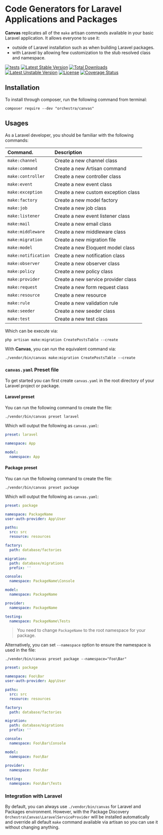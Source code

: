 Code Generators for Laravel Applications and Packages
==============

**Canvas** replicates all of the `make` artisan commands available in your basic Laravel application. It allows everyone to use it: 

* outside of Laravel installation such as when building Laravel packages.
* with Laravel by allowing few customization to the stub resolved class and namespace.

[![tests](https://github.com/orchestral/canvas/workflows/tests/badge.svg?branch=5.x)](https://github.com/orchestral/canvas/actions?query=workflow%3Atests+branch%3A5.x)
[![Latest Stable Version](https://poser.pugx.org/orchestra/canvas/v/stable)](https://packagist.org/packages/orchestra/canvas)
[![Total Downloads](https://poser.pugx.org/orchestra/canvas/downloads)](https://packagist.org/packages/orchestra/canvas)
[![Latest Unstable Version](https://poser.pugx.org/orchestra/canvas/v/unstable)](https://packagist.org/packages/orchestra/canvas)
[![License](https://poser.pugx.org/orchestra/canvas/license)](https://packagist.org/packages/orchestra/canvas)
[![Coverage Status](https://coveralls.io/repos/github/orchestral/canvas/badge.svg?branch=5.x)](https://coveralls.io/github/orchestral/canvas?branch=5.x)

## Installation

To install through composer, run the following command from terminal:

    composer require --dev "orchestra/canvas"

## Usages

As a Laravel developer, you should be familiar with the following commands:

| Command.            | Description
|:--------------------|:---------------------     
| `make:channel` | Create a new channel class
| `make:command` | Create a new Artisan command
| `make:controller` | Create a new controller class
| `make:event` | Create a new event class
| `make:exception` | Create a new custom exception class
| `make:factory` | Create a new model factory
| `make:job` | Create a new job class
| `make:listener` | Create a new event listener class
| `make:mail` | Create a new email class
| `make:middleware` | Create a new middleware class
| `make:migration` | Create a new migration file
| `make:model` | Create a new Eloquent model class
| `make:notification` | Create a new notification class
| `make:observer` | Create a new observer class
| `make:policy` | Create a new policy class
| `make:provider` | Create a new service provider class
| `make:request` | Create a new form request class
| `make:resource` | Create a new resource
| `make:rule` | Create a new validation rule
| `make:seeder` | Create a new seeder class
| `make:test` | Create a new test class

Which can be execute via:

    php artisan make:migration CreatePostsTable --create

With **Canvas**, you can run the equivalent command via:

    ./vendor/bin/canvas make:migration CreatePostsTable --create

### `canvas.yaml` Preset file

To get started you can first create `canvas.yaml` in the root directory of your Laravel project or package.

#### Laravel preset

You can run the following command to create the file:

    ./vendor/bin/canvas preset laravel

Which will output the following as `canvas.yaml`:

```yaml
preset: laravel

namespace: App

model:
  namespace: App
```

#### Package preset

You can run the following command to create the file:

    ./vendor/bin/canvas preset package

Which will output the following as `canvas.yaml`:

```yaml
preset: package

namespace: PackageName
user-auth-provider: App\User

paths:
  src: src
  resource: resources

factory:
  path: database/factories

migration:
  path: database/migrations
  prefix: ''

console:
  namespace: PackageName\Console

model:
  namespace: PackageName

provider:
  namespace: PackageName

testing:
  namespace: PackageName\Tests
```

> You need to change `PackageName` to the root namespace for your package.


Alternatively, you can set `--namespace` option to ensure the namespace is used in the file:

    ./vendor/bin/canvas preset package --namespace="Foo\Bar"

```yaml
preset: package

namespace: Foo\Bar
user-auth-provider: App\User

paths:
  src: src
  resource: resources

factory:
  path: database/factories

migration:
  path: database/migrations
  prefix: ''

console:
  namespace: Foo\Bar\Console

model:
  namespace: Foo\Bar
  
provider:
  namespace: Foo\Bar

testing:
  namespace: Foo\Bar\Tests
```

### Integration with Laravel

By default, you can always use `./vendor/bin/canvas` for Laravel and Packages environment. However, with the Package Discovery `Orchestra\Canvas\LaravelServiceProvider` will be installed automatically and override all default `make` command available via artisan so you can use it without changing anything.

